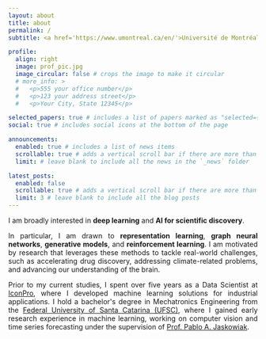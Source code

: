 ```yaml
---
layout: about
title: about
permalink: /
subtitle: <a href='https://www.umontreal.ca/en/'>Université de Montréal</a>, MSc Computer Science (Incoming Student)

profile:
  align: right
  image: prof_pic.jpg
  image_circular: false # crops the image to make it circular
  # more_info: >
  #   <p>555 your office number</p>
  #   <p>123 your address street</p>
  #   <p>Your City, State 12345</p>

selected_papers: true # includes a list of papers marked as "selected={true}"
social: true # includes social icons at the bottom of the page

announcements:
  enabled: true # includes a list of news items
  scrollable: true # adds a vertical scroll bar if there are more than 3 news items
  limit: # leave blank to include all the news in the `_news` folder

latest_posts:
  enabled: false
  scrollable: true # adds a vertical scroll bar if there are more than 3 new posts items
  limit: 3 # leave blank to include all the blog posts
---
```


<p style="text-align: justify;">
I am broadly interested in <b>deep learning</b> and <b>AI for scientific discovery</b>.
</p>

<p style="text-align: justify;">
In particular, I am drawn to <b>representation learning</b>, <b>graph neural networks</b>, <b>generative models</b>, and <b>reinforcement learning</b>. I am motivated by research that leverages these methods to tackle real-world challenges, such as accelerating drug discovery, addressing climate-related problems, and advancing our understanding of the brain.
</p>

<p style="text-align: justify;">
Prior to my current studies, I spent over five years as a Data Scientist at <a href="https://iconpro.com/en/">IconPro</a>, where I developed machine learning solutions for industrial applications. I hold a bachelor's degree in Mechatronics Engineering from the <a href="https://en.ufsc.br/2020/03/20/mechatronics-engineering-joinville/">Federal University of Santa Catarina (UFSC)</a>, where I gained early research experience in machine learning, working on computer vision and time series forecasting under the supervision of <a href="https://pajaskowiak.github.io/">Prof. Pablo A. Jaskowiak</a>.
</p>
